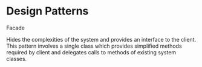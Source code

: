 # Design Patterns

Facade

Hides the complexities of the system and provides an interface to the client.
This pattern involves a single class which provides simplified methods required by client and delegates calls to methods of existing system classes.
